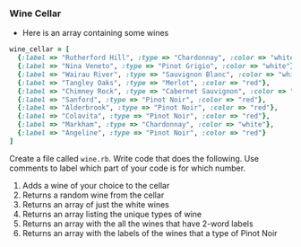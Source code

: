 ### Wine Cellar

- Here is an array containing some wines

```ruby
wine_cellar = [
  {:label => "Rutherford Hill", :type => "Chardonnay", :color => "white"},
  {:label => "Nina Veneto", :type => "Pinot Grigio", :color => "white"},
  {:label => "Wairau River", :type => "Sauvignon Blanc", :color => "white"},
  {:label => "Tangley Oaks", :type => "Merlot", :color => "red"},
  {:label => "Chimney Rock", :type => "Cabernet Sauvignon", :color => "red"},
  {:label => "Sanford", :type => "Pinot Noir", :color => "red"},
  {:label => "Alderbrook", :type => "Pinot Noir", :color => "red"},
  {:label => "Colavita", :type => "Pinot Noir", :color => "red"},
  {:label => "Markham", :type => "Chardonnay", :color => "white"},
  {:label => "Angeline", :type => "Pinot Noir", :color => "red"}
]

```

Create a file called `wine.rb`. Write code that does the following. Use comments to label which part of your code is for which number.

  1. Adds a wine of your choice to the cellar
  2. Returns a random wine from the cellar
  3. Returns an array of just the white wines
  4. Returns an array listing the unique types of wine
  5. Returns an array with the all the wines that have 2-word labels
  6. Returns an array with the labels of the wines that a type of Pinot Noir